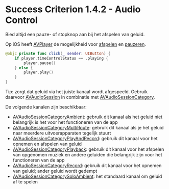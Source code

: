 # Success Criterion 1.4.2 - Audio Control

Bied altijd een pauze- of stopknop aan bij het afspelen van geluid.

Op iOS heeft [AVPlayer](https://developer.apple.com/documentation/avfoundation/avplayer) de mogelijkheid voor [afspelen](https://developer.apple.com/documentation/avfoundation/avplayer/1386726-play) en [pauzeren](https://developer.apple.com/documentation/avfoundation/avplayer/1387895-pause).

```swift
@objc private func click(_ sender: UIButton) {
    if player.timeControlStatus == .playing {
        player.pause()
    } else {
        player.play()
    }
}
```

Tip: zorgt dat geluid via het juiste kanaal wordt afgespeeld. Gebruik daarvoor [AVAudioSession](https://developer.apple.com/documentation/avfaudio/avaudiosession) in combinatie met [AVAudioSessionCategory](https://developer.apple.com/documentation/avfaudio/avaudiosessioncategory). 

De volgende kanalen zijn beschikbaar:

* [AVAudioSessionCategoryAmbient](https://developer.apple.com/documentation/avfaudio/avaudiosessioncategoryambient): gebruik dit kanaal als het geluid niet belangrijk is het voor het functioneren van de app
* [AVAudioSessionCategoryMultiRoute](https://developer.apple.com/documentation/avfaudio/avaudiosessioncategorymultiroute): gebruik dit kanaal als je het geluid naar meerdere uitvoerapparaten tegelijk stuurt
* [AVAudioSessionCategoryPlayAndRecord](https://developer.apple.com/documentation/avfaudio/avaudiosessioncategoryplayandrecord): gebruik dit kanaal voor het opnemen en afspelen van geluid
* [AVAudioSessionCategoryPlayback](https://developer.apple.com/documentation/avfaudio/avaudiosessioncategoryplayback): gebruik dit kanaal voor het afspelen van opgenomen muziek en andere geluiden die belangrijk zijn voor het functioneren van de app
* [AVAudioSessionCategoryRecord](https://developer.apple.com/documentation/avfaudio/avaudiosessioncategoryrecord): gebruik dit kanaal voor het opnemen van geluid; ander geluid wordt gedempt
* [AVAudioSessionCategorySoloAmbient](https://developer.apple.com/documentation/avfaudio/avaudiosessioncategorysoloambient): het standaard kanaal om geluid af te spelen
